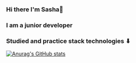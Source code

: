 ### Hi there I'm Sasha👋

### I am a junior developer

### Studied and practice stack technologies ⬇

[![Anurag's GitHub stats](https://github-readme-stats.vercel.app/apialeksandr031091anuraghazra)](https://github.com/anuraghazra/github-readme-stats)

<!--
**aleksandr031091/aleksandr031091** is a ✨ _special_ ✨ repository because its `README.md` (this file) appears on your GitHub profile.

Here are some ideas to get you started:

- 🔭 I’m currently working on ...
- 🌱 I’m currently learning ...
- 👯 I’m looking to collaborate on ...
- 🤔 I’m looking for help with ...
- 💬 Ask me about ...
- 📫 How to reach me: ...
- 😄 Pronouns: ...
- ⚡ Fun fact: ...
-->
